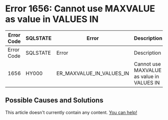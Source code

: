 
# Error 1656: Cannot use MAXVALUE as value in VALUES IN


| Error Code | SQLSTATE | Error | Description |
| --- | --- | --- | --- |
| Error Code | SQLSTATE | Error | Description |
| 1656 | HY000 | ER_MAXVALUE_IN_VALUES_IN | Cannot use MAXVALUE as value in VALUES IN |




## Possible Causes and Solutions


This article doesn't currently contain any content. [You can help!](/en/writing-and-editing-knowledge-base-articles/)

